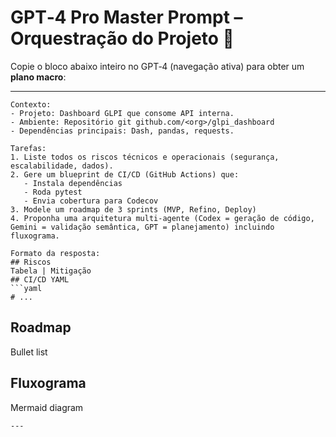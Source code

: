 # GPT‑4 Pro Master Prompt – Orquestração do Projeto 🧠

Copie o bloco abaixo inteiro no GPT‑4 (navegação ativa) para obter um **plano macro**:

---
```
Contexto:
- Projeto: Dashboard GLPI que consome API interna.
- Ambiente: Repositório git github.com/<org>/glpi_dashboard
- Dependências principais: Dash, pandas, requests.

Tarefas:
1. Liste todos os riscos técnicos e operacionais (segurança, escalabilidade, dados).
2. Gere um blueprint de CI/CD (GitHub Actions) que:
   - Instala dependências
   - Roda pytest
   - Envia cobertura para Codecov
3. Modele um roadmap de 3 sprints (MVP, Refino, Deploy)
4. Proponha uma arquitetura multi‑agente (Codex = geração de código, Gemini = validação semântica, GPT = planejamento) incluindo fluxograma.

Formato da resposta:
## Riscos
Tabela | Mitigação
## CI/CD YAML
```yaml
# ...
```
## Roadmap
Bullet list
## Fluxograma
Mermaid diagram
```
---
